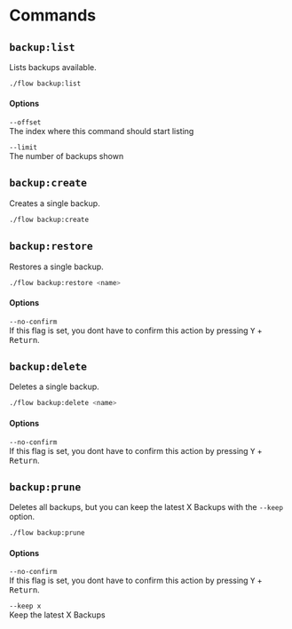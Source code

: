 # Commands

## `backup:list`

Lists backups available.

```bash
./flow backup:list
```

#### Options
`--offset`  <br />
The index where this command should start listing

`--limit` <br />
The number of backups shown


## `backup:create`

Creates a single backup.

```bash
./flow backup:create 
```


## `backup:restore`

Restores a single backup.

```bash
./flow backup:restore <name>
```

#### Options
`--no-confirm` <br />
If this flag is set, you dont have to confirm this action by pressing <kbd>Y</kbd> + <kbd>Return</kbd>.


## `backup:delete`

Deletes a single backup.

```bash
./flow backup:delete <name>
```

#### Options
`--no-confirm` <br />
If this flag is set, you dont have to confirm this action by pressing <kbd>Y</kbd> + <kbd>Return</kbd>. 



## `backup:prune`

Deletes all backups, but you can keep the latest X Backups with the `--keep` option.

```bash
./flow backup:prune
```

#### Options
`--no-confirm` <br />
If this flag is set, you dont have to confirm this action by pressing <kbd>Y</kbd> + <kbd>Return</kbd>. 

`--keep x` <br />
Keep the latest X Backups
